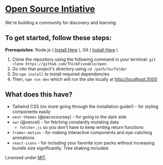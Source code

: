 # [Open Source Intiative](https://open.fiveable.me)
We're building a community for discovery and learning.

## To get started, follow these steps:

**Prerequisites**: Node.js ( [Install Here](https://nodejs.org/en/download/) ), Git ( [Install Here](https://git-scm.com/book/en/v2/Getting-Started-Installing-Git) )

1. Clone the repository using the following command in your terminal: `git clone https://github.com/ThinkFiveable/open`
2. Go into that project's directory using `cd /path/to/folder`
3. Do `npm install` to install required dependencies
4. Then, `npm run dev` which will run the site locally at [http://localhost:3000](http://localhost:3000)


## What does this have?
- Tailwind CSS (no more going through the installation guide!) - for styling components easily
- `next-themes` (@pacocoursey) - for going to the dark side
- `swr` (@vercel) - for fetching constantly mutating data
  - `fetcher.js` so you don't have to keep writing return functions
- `framer-motion` - for making interactive components and eye-catching animations
- `react-icons` - for including your favorite icon packs without increasing bundle size significantly. Tree shaking included.

Licensed under [MIT](LICENSE).

